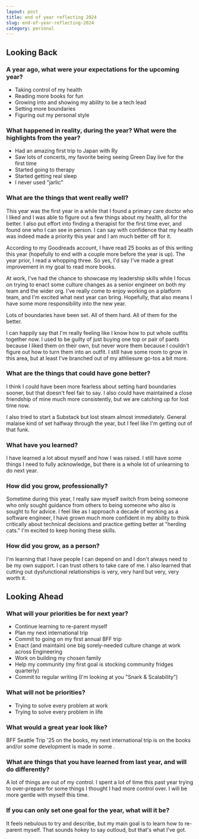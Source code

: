 ```yaml
---
layout: post
title: end of year reflecting 2024
slug: end-of-year-reflecting-2024
category: personal
---
```


## Looking Back
### A year ago, what were your expectations for the upcoming year?
- Taking control of my health
- Reading more books for fun
- Growing into and showing my ability to be a tech lead
- Setting more boundaries
- Figuring out my personal style

### What happened in reality, during the year? What were the highlights from the year?
- Had an amazing first trip to Japan with Ry
- Saw lots of concerts, my favorite being seeing Green Day live for the first time
- Started going to therapy
- Started getting real sleep
- I never used "jarlic"

### What are the things that went really well?
This year was the first year in a while that I found a primary care doctor who I liked and I was able to figure out a few things about my health, all for the better. I also put effort into finding a therapist for the first time ever, and found one who I can see in person. I can say with confidence that my health was indeed made a priority this year and I am much better off for it.

According to my Goodreads account, I have read 25 books as of this writing this year (hopefully to end with a couple more before the year is up). The year prior, I read a whopping three. So yes, I'd say I've made a great improvement in my goal to read more books.

At work, I've had the chance to showcase my leadership skills while I focus on trying to enact some culture changes as a senior engineer on both my team and the wider org. I've really come to enjoy working on a platform team, and I'm excited what next year can bring. Hopefully, that also means I have some more responsibility into the new year. 

Lots of boundaries have been set. All of them hard. All of them for the better.

I can happily say that I'm really feeling like I know how to put whole outfits together now. I used to be guilty of just buying one top or pair of pants because I liked them on their own, but never wore them because I couldn't figure out how to turn them into an outfit. I still have some room to grow in this area, but at least I've branched out of my athliesure go-tos a bit more.

### What are the things that could have gone better?
I think I could have been more fearless about setting hard boundaries sooner, but that doesn't feel fair to say. I also could have maintained a close friendship of mine much more consistently, but we are catching up for lost time now.

I also tried to start a Substack but lost steam almost immediately. General malaise kind of set halfway through the year, but I feel like I'm getting out of that funk.

### What have you learned?
I have learned a lot about myself and how I was raised. I still have some things I need to fully acknowledge, but there is a whole lot of unlearning to do next year.

### How did you grow, professionally?
Sometime during this year, I really saw myself switch from being someone who only sought guidance from others to being someone who also is sought to for advice. I feel like as I approach a decade of working as a software engineer, I have grown much more confident in my ability to think critically about technical decisions and practice getting better at "herding cats." I'm excited to keep honing these skills.

### How did you grow, as a person?
I'm learning that I have people I can depend on and I don't always need to be my own support. I can trust others to take care of me. I also learned that cutting out dysfunctional relationships is very, very hard but very, very worth it.

## Looking Ahead
### What will your priorities be for next year?
- Continue learning to re-parent myself
- Plan my next international trip
- Commit to going on my first annual BFF trip
- Enact (and maintain) one big sorely-needed culture change at work across Engineering
- Work on building my chosen family
- Help my community (my first goal is stocking community fridges quarterly)
- Commit to regular writing (I'm looking at you "Snark & Scalability")
  
### What will not be priorities?
- Trying to solve every problem at work
- Trying to solve every problem in life

### What would a great year look like?
BFF Seattle Trip '25 on the books, my next international trip is on the books and/or some development is made in some <INSERT PERSONAL GOAL HERE>. 

### What are things that you have learned from last year, and will do differently?
A lot of things are out of my control. I spent a lot of time this past year trying to over-prepare for some things I thought I had more control over. I will be more gentle with myself this time.

### If you can only set one goal for the year, what will it be?
It feels nebulous to try and describe, but my main goal is to learn how to re-parent myself. That sounds hokey to say outloud, but that's what I've got. 
